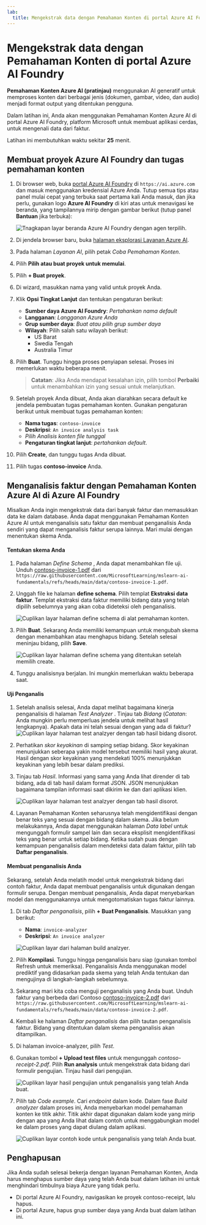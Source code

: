 ```yaml
---
lab:
  title: Mengekstrak data dengan Pemahaman Konten di portal Azure AI Foundry
---
```


# Mengekstrak data dengan Pemahaman Konten di portal Azure AI Foundry

**Pemahaman Konten Azure AI (pratinjau)** menggunakan AI generatif untuk memproses konten dari berbagai jenis (dokumen, gambar, video, dan audio) menjadi format output yang ditentukan pengguna.

Dalam latihan ini, Anda akan menggunakan Pemahaman Konten Azure AI di portal Azure AI Foundry, platform Microsoft untuk membuat aplikasi cerdas, untuk mengenali data dari faktur. 

Latihan ini membutuhkan waktu sekitar **25** menit.

## Membuat proyek Azure AI Foundry dan tugas pemahaman konten

1. Di browser web, buka [portal Azure AI Foundry](https://ai.azure.com) di `https://ai.azure.com` dan masuk menggunakan kredensial Azure Anda. Tutup semua tips atau panel mulai cepat yang terbuka saat pertama kali Anda masuk, dan jika perlu, gunakan logo **Azure AI Foundry** di kiri atas untuk menavigasi ke beranda, yang tampilannya mirip dengan gambar berikut (tutup panel **Bantuan** jika terbuka):

    ![Tnagkapan layar beranda Azure AI Foundry dengan agen terpilih.](./media/azure-ai-foundry-home-page.png)

1. Di jendela browser baru, buka [halaman eksplorasi Layanan Azure AI](https://ai.azure.com/explore/aiservices).

1. Pada halaman *Layanan AI*, pilih petak *Coba Pemahaman Konten*.

1. Pilih **Pilih atau buat proyek untuk memulai**. 

1. Pilih **+ Buat proyek**.

1. Di wizard, masukkan nama yang valid untuk proyek Anda. 

1. Klik **Opsi Tingkat Lanjut** dan tentukan pengaturan berikut:
    - **Sumber daya Azure AI Foundry**: *Pertahankan nama default*
    - **Langganan**: *Langganan Azure Anda*
    - **Grup sumber daya**: *Buat atau pilih grup sumber daya*
    - **Wilayah**: Pilih salah satu wilayah berikut:
        * US Barat
        * Swedia Tengah
        * Australia Timur

1. Pilih **Buat**. Tunggu hingga proses penyiapan selesai. Proses ini memerlukan waktu beberapa menit.

    >**Catatan**: Jika Anda mendapat kesalahan izin, pilih tombol **Perbaiki** untuk menambahkan izin yang sesuai untuk melanjutkan.

1. Setelah proyek Anda dibuat, Anda akan diarahkan secara default ke jendela pembuatan tugas pemahaman konten. Gunakan pengaturan berikut untuk membuat tugas pemahaman konten:
    - **Nama tugas**: `contoso-invoice`
    - **Deskripsi**: `An invoice analysis task`
    - *Pilih Analisis konten file tunggal*
    - **Pengaturan tingkat lanjut**: *pertahankan default*.

1. Pilih **Create**, dan tunggu tugas Anda dibuat. 

1. Pilih tugas **contoso-invoice** Anda. 

## Menganalisis faktur dengan Pemahaman Konten Azure AI di Azure AI Foundry 

Misalkan Anda ingin mengekstrak data dari banyak faktur dan memasukkan data ke dalam database. Anda dapat menggunakan Pemahaman Konten Azure AI untuk menganalisis satu faktur dan membuat penganalisis Anda sendiri yang dapat menganalisis faktur serupa lainnya. Mari mulai dengan menentukan skema Anda.

#### Tentukan skema Anda 

1. Pada halaman *Define Schema* , Anda dapat menambahkan file uji. Unduh [contoso-invoice-1.pdf](https://raw.githubusercontent.com/MicrosoftLearning/mslearn-ai-fundamentals/refs/heads/main/data/contoso-invoice-1.pdf) dari `https://raw.githubusercontent.com/MicrosoftLearning/mslearn-ai-fundamentals/refs/heads/main/data/contoso-invoice-1.pdf`. 

1. Unggah file ke halaman **define schema**. Pilih templat **Ekstraksi data faktur**. Templat ekstraksi data faktur memiliki bidang data yang telah dipilih sebelumnya yang akan coba dideteksi oleh penganalisis. 

    ![Cuplikan layar halaman define schema di alat pemahaman konten.](./media/content-understanding/define-schema.png)

1. Pilih **Buat**. Sekarang Anda memiliki kemampuan untuk mengubah skema dengan menambahkan atau menghapus bidang. Setelah selesai meninjau bidang, pilih **Save**.

    ![Cuplikan layar halaman define schema yang ditentukan setelah memilih create.](./media/content-understanding/define-schema-2.png)

1. Tunggu analisisnya berjalan. Ini mungkin memerlukan waktu beberapa saat.

#### Uji Penganalis 

1. Setelah analisis selesai, Anda dapat melihat bagaimana kinerja penganalisis di halaman *Test Analyzer* . Tinjau tab *Bidang* (*Catatan*: Anda mungkin perlu memperluas jendela untuk melihat hasil lengkapnya). Apakah data ini telah sesuai dengan yang ada di faktur? 
    ![Cuplikan layar halaman test analzyer dengan tab hasil bidang disorot.](./media/content-understanding/test-analyzer-fields.png)

1. Perhatikan *skor keyakinan* di samping setiap bidang. Skor keyakinan menunjukkan seberapa yakin model tersebut memiliki hasil yang akurat. Hasil dengan skor keyakinan yang mendekati 100% menunjukkan keyakinan yang lebih besar dalam prediksi.

1. Tinjau tab *Hasil*. Informasi yang sama yang Anda lihat dirender di tab bidang, ada di tab hasil dalam format JSON. JSON menunjukkan bagaimana tampilan informasi saat dikirim ke dan dari aplikasi klien. 

    ![Cuplikan layar halaman test analzyer dengan tab hasil disorot.](./media/content-understanding/test-analyzer-result.png)

1. Layanan Pemahaman Konten seharusnya telah mengidentifikasi dengan benar teks yang sesuai dengan bidang dalam skema. Jika belum melakukannya, Anda dapat menggunakan halaman *Data label* untuk mengunggah formulir sampel lain dan secara eksplisit mengidentifikasi teks yang benar untuk setiap bidang. Ketika sudah puas dengan kemampuan penganalisis dalam mendeteksi data dalam faktur, pilih tab **Daftar penganalisis**. 

#### Membuat penganalisis Anda 

Sekarang, setelah Anda melatih model untuk mengekstrak bidang dari contoh faktur, Anda dapat membuat penganalisis untuk digunakan dengan formulir serupa. Dengan membuat penganalisis, Anda dapat menyebarkan model dan menggunakannya untuk mengotomatiskan tugas faktur lainnya.

1. Di tab *Daftar penganalisis*, pilih **+ Buat Penganalisis**. Masukkan yang berikut: 
    - **Nama**: `invoice-analyzer`
    - **Deskripsi**: `An invoice analyzer`

    ![Cuplikan layar dari halaman build analzyer.](./media/content-understanding/build-analyzer.png)

1. Pilih **Kompilasi**. Tunggu hingga penganalisis baru siap (gunakan tombol Refresh untuk memeriksa). Penganalisis Anda menggunakan model prediktif yang didasarkan pada skema yang telah Anda tentukan dan mengujinya di langkah-langkah sebelumnya. 
1. Sekarang mari kita coba menguji penganalisis yang Anda buat. Unduh faktur yang berbeda dari Contoso [contoso-invoice-2.pdf](https://raw.githubusercontent.com/MicrosoftLearning/mslearn-ai-fundamentals/refs/heads/main/data/contoso-invoice-2.pdf) dari `https://raw.githubusercontent.com/MicrosoftLearning/mslearn-ai-fundamentals/refs/heads/main/data/contoso-invoice-2.pdf`.
1. Kembali ke halaman *Daftar penganalisis* dan pilih tautan penganalisis faktur. Bidang yang ditentukan dalam skema penganalisis akan ditampilkan.
1. Di halaman invoice-analyzer, pilih *Test*.
1. Gunakan tombol **+ Upload test files** untuk mengunggah *contoso-receipt-2.pdf*. Pilih **Run analysis** untuk mengekstrak data bidang dari formulir pengujian. Tinjau hasil dari pengujian.

    ![Cuplikan layar hasil pengujian untuk penganalisis yang telah Anda buat.](./media/content-understanding/build-analyzer-2.png)

1. Pilih tab *Code example*. Cari *endpoint* dalam kode. Dalam fase *Build analyzer* dalam proses ini, Anda menyebarkan model pemahaman konten ke titik akhir. Titik akhir dapat digunakan dalam kode yang mirip dengan apa yang Anda lihat dalam contoh untuk menggabungkan model ke dalam proses yang dapat diulang dalam aplikasi.  

    ![Cuplikan layar contoh kode untuk penganalisis yang telah Anda buat.](./media/content-understanding/code-example.png)

## Penghapusan

Jika Anda sudah selesai bekerja dengan layanan Pemahaman Konten, Anda harus menghapus sumber daya yang telah Anda buat dalam latihan ini untuk menghindari timbulnya biaya Azure yang tidak perlu.

- Di portal Azure AI Foundry, navigasikan ke proyek contoso-receipt, lalu hapus.
- Di portal Azure, hapus grup sumber daya yang Anda buat dalam latihan ini.
